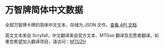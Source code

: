 # 万智牌简体中文数据

全部万智牌卡牌的简体中文文本，存储为 JSON 文件。[查看 API 文档](https://sbwsz.com/api/v1/docs)

英文文本来自 Scryfall，中文翻译来自官方文本、MTGso 翻译及志愿者翻译。如果您希望加入翻译项目，请访问：[MTGZH](https://paratranz.cn/projects/10112)
